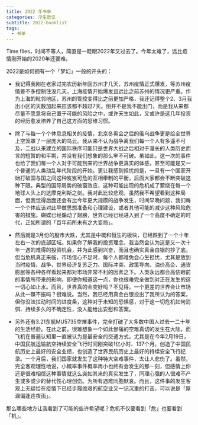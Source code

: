```yaml
---
title: 2022 年书单
categories: 浮生散记
subtitle: 2022-booklist
tags:
  - 书单
---
```


Time flies，时间不等人，简直是一眨眼2022年又过去了。今年太难了，远比疫情刚开始的2020年还要难。

2022是如何拥有一个「梦幻」一般的开头的：

- 我记得我刚在老家过完农历新年回苏州才几天，苏州疫情正式爆发，等苏州疫情差不多控制住没几天，上海疫情开始爆发且远比之前苏州的情况更严重。作为上海的毗邻地区，苏州的管控变得比之前更加严格，我还记得整个2、3月我出小区的天数加起来应该都不超过7天。倒并不是我不能出门，而是我从来都尽量不愿意将自己置于可能的风险之中，或许天生如此，又或许是这几年投资的经历愈发培养了自己这方面的思维习惯。

- 除了与每一个个体息息相关的疫情，北京冬奥会之后的俄乌战争更是给全世界上空笼罩了一层庞大的乌云。我从来不认为战争离我们每一个人有多遥不可及，二战以来建立的国际秩序可能只是世界大战之后相对于漫长的人类历史而言的短暂的和平期，并没有我们想象的那么牢不可破。虽如此，这一次的事件也给了我们每一个人对于可能到来的世界战争更真实的体感，甚至可能是又一个普通的人类动乱年代阶段的开始。更让我感到担忧的是，一旦有一个国家开始打破国与国之间这种岌岌可危的互相牵制的平衡，后面大家都会不断突破这种下限。典型的国际局势的破窗效应，这种可能出现的危机成了萦绕在每一个地球人头上的达摩克利斯之剑。我对此比较悲观，虽然我不希望看到这种局面，但我觉得后面还会有比今年更大规模的战争发生，时间早晚问题，我们每一个个体应该对此早做思想准备和心理建设，或者其他可能的减少这种风险危害的措施。蝴蝶已经煽动了翅膀，世界已经已经进入到了一个高度不确定的时代，正如所谓的「百年前所未有之大变局」。

<!-- more -->

- 然后就是3月份的股市大跌，尤其是中概和恒生的板块，已经跌到了一个十年左右一次的底部区域。如果你了解我的投资理念，我当然会认为这是又一次十年一遇的难得的投资机会，并为此感到兴奋，而且也确实真金白银的抄了底。但当危机真正来临，市场信心不足时，每个人都难免会心生担忧，尤其是放到当时疫情、战争、世界经济复苏乏力、国际冲突、政策导向、油价高企、通货膨胀等各种各样看起来都对市场非常不利的因素之下。人类永远都会高估眼前的事情所带来的影响，即便你知道这一点，你也很难完全做到对正在发生的这一切心如止水。而且，世界真的会变好吗？不见得。一个更差的世界会让市场从此一蹶不振吗？很难说。当然，我已经用真金白银投出了我所认为的答案，但你没法拉动时间的进度条，这种对于未知的恐惧感，对于这一切危机如何消弭、持续多久的不确定性，没人能给出安慰和答案。

- 另外还有3.21东航MU5735空难事件，完全打破了大多数中国人过去一二十年的生活经验。在此之前，很难想象一个如此惨痛的空难真切的发生在大陆，而飞机在普遍认知里一直被认为是最安全的交通方式，尤其是在今年2月19日，中国民航运输航空持续安全飞行时间刚突破1亿小时、137个月，创造了中国民航历史上最好的安全业绩，也创造了世界民航历史上最好的持续安全飞行纪录。一个月后，我们国家就发生了这种特大空难事件，太让人悲伤了。虽然，完全客观理性地说，小概率事件概率再小也终有会发生的那一刻，但感情上你还是很难相信这种事情就这么突如其来的真实发生了，同理心强的人很难不产生或多或少的替代性心理创伤。为所有遇难同胞默哀。而且，这件事的发生客观上无疑给在疫情下已经步履维艰的航空业又一记沉重的打击，可以说是「屋漏偏逢连夜雨」。







那么哪些地方让我看到了可能的些许希望呢？危机不仅要看到「危」也要看到「机」。
